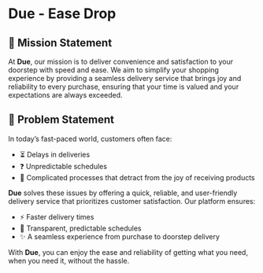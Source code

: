 # Due - Ease Drop

## 🌟 Mission Statement
At **Due**, our mission is to deliver convenience and satisfaction to your doorstep with speed and ease. We aim to simplify your shopping experience by providing a seamless delivery service that brings joy and reliability to every purchase, ensuring that your time is valued and your expectations are always exceeded.

## 🚨 Problem Statement
In today’s fast-paced world, customers often face:
- ⏳ Delays in deliveries
- ❓ Unpredictable schedules
- 🔄 Complicated processes that detract from the joy of receiving products

**Due** solves these issues by offering a quick, reliable, and user-friendly delivery service that prioritizes customer satisfaction. Our platform ensures:
- ⚡ Faster delivery times
- 📅 Transparent, predictable schedules
- ✨ A seamless experience from purchase to doorstep delivery

With **Due**, you can enjoy the ease and reliability of getting what you need, when you need it, without the hassle.
